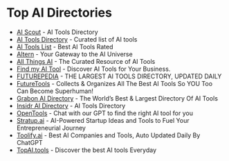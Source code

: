 # Top AI Directories

- [AI Scout](https://aiscout.net/) - AI Tools Directory
- [AI Tools Directory](https://aitoolsdirectory.com/) - Curated list of AI tools
- [AI Tools List](https://aitoolslist.io/) - Best AI Tools Rated
- [Altern](https://altern.ai) - Your Gateway to the AI Universe
- [All Things AI](https://allthingsai.com/) - The Curated Resource of AI Tools 
- [Find my AI Tool](https://findmyaitool.com/) - Discover AI Tools for Your Business.
- [FUTUREPEDIA](https://www.futurepedia.io/) - THE LARGEST AI TOOLS DIRECTORY, UPDATED DAILY
- [FutureTools](https://www.futuretools.io/) - Collects & Organizes All The Best AI Tools So YOU Too Can Become Superhuman!
- [Grabon AI Directory](https://www.grabon.in/indulge/ai-tools/) - The World’s Best & Largest Directory Of AI Tools
- [Insidr AI Directory](https://www.insidr.ai/ai-tools/) - AI Tools Directory
- [OpenTools](https://opentools.ai/) - Chat with our GPT to find the right AI tool for you
- [Stratup.ai](https://stratup.ai/) - AI-Powered Startup Ideas and Tools to Fuel Your Entrepreneurial Journey
- [Toolify.ai](https://www.toolify.ai/) - Best AI Companies and Tools, Auto Updated Daily By ChatGPT
- [TopAI.tools](https://topai.tools/) - Discover the best AI tools Everyday

